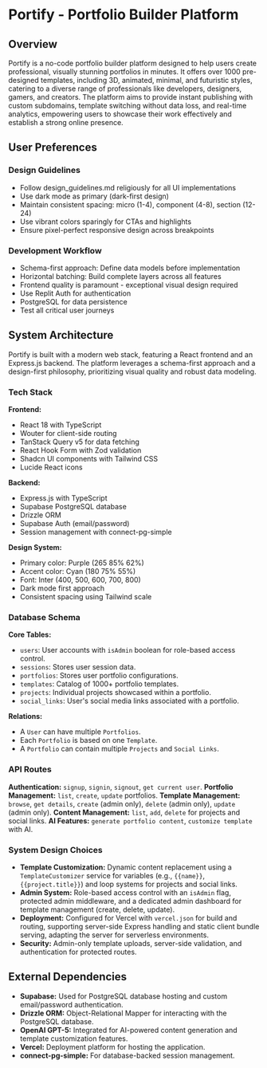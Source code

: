 # Portify - Portfolio Builder Platform

## Overview

Portify is a no-code portfolio builder platform designed to help users create professional, visually stunning portfolios in minutes. It offers over 1000 pre-designed templates, including 3D, animated, minimal, and futuristic styles, catering to a diverse range of professionals like developers, designers, gamers, and creators. The platform aims to provide instant publishing with custom subdomains, template switching without data loss, and real-time analytics, empowering users to showcase their work effectively and establish a strong online presence.

## User Preferences

### Design Guidelines
- Follow design_guidelines.md religiously for all UI implementations
- Use dark mode as primary (dark-first design)
- Maintain consistent spacing: micro (1-4), component (4-8), section (12-24)
- Use vibrant colors sparingly for CTAs and highlights
- Ensure pixel-perfect responsive design across breakpoints

### Development Workflow
- Schema-first approach: Define data models before implementation
- Horizontal batching: Build complete layers across all features
- Frontend quality is paramount - exceptional visual design required
- Use Replit Auth for authentication
- PostgreSQL for data persistence
- Test all critical user journeys

## System Architecture

Portify is built with a modern web stack, featuring a React frontend and an Express.js backend. The platform leverages a schema-first approach and a design-first philosophy, prioritizing visual quality and robust data modeling.

### Tech Stack

**Frontend:**
- React 18 with TypeScript
- Wouter for client-side routing
- TanStack Query v5 for data fetching
- React Hook Form with Zod validation
- Shadcn UI components with Tailwind CSS
- Lucide React icons

**Backend:**
- Express.js with TypeScript
- Supabase PostgreSQL database
- Drizzle ORM
- Supabase Auth (email/password)
- Session management with connect-pg-simple

**Design System:**
- Primary color: Purple (265 85% 62%)
- Accent color: Cyan (180 75% 55%)
- Font: Inter (400, 500, 600, 700, 800)
- Dark mode first approach
- Consistent spacing using Tailwind scale

### Database Schema

**Core Tables:**
- `users`: User accounts with `isAdmin` boolean for role-based access control.
- `sessions`: Stores user session data.
- `portfolios`: Stores user portfolio configurations.
- `templates`: Catalog of 1000+ portfolio templates.
- `projects`: Individual projects showcased within a portfolio.
- `social_links`: User's social media links associated with a portfolio.

**Relations:**
- A `User` can have multiple `Portfolios`.
- Each `Portfolio` is based on one `Template`.
- A `Portfolio` can contain multiple `Projects` and `Social Links`.

### API Routes

**Authentication:** `signup`, `signin`, `signout`, `get current user`.
**Portfolio Management:** `list`, `create`, `update` portfolios.
**Template Management:** `browse`, `get details`, `create` (admin only), `delete` (admin only), `update` (admin only).
**Content Management:** `list`, `add`, `delete` for projects and social links.
**AI Features:** `generate portfolio content`, `customize template` with AI.

### System Design Choices

- **Template Customization:** Dynamic content replacement using a `TemplateCustomizer` service for variables (e.g., `{{name}}`, `{{project.title}}`) and loop systems for projects and social links.
- **Admin System:** Role-based access control with an `isAdmin` flag, protected admin middleware, and a dedicated admin dashboard for template management (create, delete, update).
- **Deployment:** Configured for Vercel with `vercel.json` for build and routing, supporting server-side Express handling and static client bundle serving, adapting the server for serverless environments.
- **Security:** Admin-only template uploads, server-side validation, and authentication for protected routes.

## External Dependencies

- **Supabase:** Used for PostgreSQL database hosting and custom email/password authentication.
- **Drizzle ORM:** Object-Relational Mapper for interacting with the PostgreSQL database.
- **OpenAI GPT-5:** Integrated for AI-powered content generation and template customization features.
- **Vercel:** Deployment platform for hosting the application.
- **connect-pg-simple:** For database-backed session management.